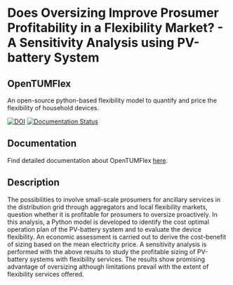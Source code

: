 Does Oversizing Improve Prosumer Profitability in a Flexibility Market? - A Sensitivity Analysis using PV-battery System
========================================================================================================================

## OpenTUMFlex
An open-source python-based flexibility model to quantify and price the flexibility of household devices.

[![DOI](https://zenodo.org/badge/212816117.svg)](https://zenodo.org/badge/latestdoi/212816117) [![Documentation Status](https://readthedocs.org/projects/opentumflex/badge/?version=latest)](https://opentumflex.readthedocs.io/en/latest/?badge=latest)

## Documentation
Find detailed documentation about OpenTUMFlex [here](https://opentumflex.readthedocs.io/).

## Description
The possibilities to involve small-scale prosumers for ancillary services in the distribution grid through aggregators and local flexibility markets, question whether it is profitable for prosumers to oversize proactively. In this analysis, a Python model is developed to identify the cost optimal operation plan of the PV-battery system and to evaluate the device flexibility. An economic assessment is carried out to derive the cost-benefit of sizing based on the mean electricity price. A sensitivity analysis is performed with the above results to study the profitable sizing of PV-battery systems with flexibility services. The results show promising advantage of oversizing although limitations prevail with the extent of flexibility services offered.




